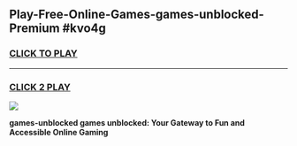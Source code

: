 
## Play-Free-Online-Games-games-unblocked-Premium #kvo4g
<h3>
<a href="https://premium.freeplayer.one?title=games-unblocked&ref=8M">CLICK TO PLAY</a></h3>
<hr>

<h3>
<a href="https://premium.freeplayer.one?title=games-unblocked&ref=8M">CLICK 2 PLAY</a>
  
</h3>

<a href="https://premium.freeplayer.one?title=games-unblocked&ref=8M"><img src="https://clearcache.store/games.png"></a>


**games-unblocked games unblocked: Your Gateway to Fun and Accessible Online Gaming**
